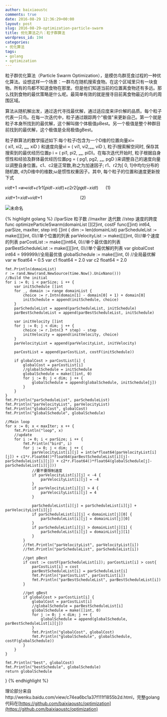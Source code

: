 ```yaml
---
author: baixiaoustc
comments: true
date: 2016-08-29 12:36:29+00:00
layout: post
slug: 2016-08-29-optimization-particle-swarm
title: 优化算法之六：粒子群算法
wordpress_id: 194
categories:
- 优化算法
tags:
- golang
- optimization
---
```


粒子群优化算法（Particle Swarm Optimization），是模仿鸟群觅食过程的一种优化算法。设想这样一个场景：一群鸟在随机搜索食物。在这个区域里只有一块食物。所有的鸟都不知道食物在那里。但是他们知道当前的位置离食物还有多远。那么找到食物的最优策略是什么呢。最简单有效的就是搜寻目前离食物最近的鸟的周围区域。




算法从随机解出发，通过迭代寻找最优解，通过适应度来评价解的品质。每个粒子代表一只鸟。在每一次迭代中，粒子通过跟踪两个"极值"来更新自己。第一个就是粒子本身所找到的最优解，这个解叫做个体极值pBest。另一个极值是整个种群目前找到的最优解，这个极值是全局极值gBest。




粒子群算法的数学描述如下:每个粒子i包含为一个D维的位置向量xi=( xi1, xi2, „„, xiD ) 和速度向量vi = ( vi1, vi2,„„, viD ), 粒子i搜索解空间时, 保存其搜索到的最优经历位置p i = ( pi1, pi2, „„, piD)。在每次迭代开始时, 粒子根据自身惯性和经验及群体最优经历位置pg = ( pg1, pg2, „„, pgD )来调整自己的速度向量以调整自身位置。c1、c2是正常数,称之为加速因子; r1、r2为[ 0, 1]中均匀分布的随机数, d为D维中的维数;ω是惯性权重因子。其中, 每个粒子的位置和速度更新按下式




𝑣𝑖𝑑𝑡+1 =𝑤∗𝑣𝑖𝑑𝑡+𝑐1𝑟1(𝑝𝑖𝑑𝑡−𝑥𝑖𝑑𝑡)+𝑐2𝑟2(𝑝𝑔𝑑𝑡−𝑥𝑖𝑑𝑡)      (1)




𝑥𝑖𝑑𝑡+1=𝑥𝑖𝑑𝑡+𝑣𝑖𝑑𝑡+1                               (2)




![未命名](http://baixiaoustc.github.io/wordpress/wp-content/uploads/2016/08/未命名-300x163.png)


{% highlight golang %} 
//parSize 粒子数
//maxIter 迭代数
//step    速度的跨度
func optimizeParticleSwarm(domainList [][2]int, costF func([]int) int64, parSize, maxIter, step int) []int {
	dim := len(domainList)
	parScheduleList := make([][]int, 0)//单个位置的列表
	parVelocityList := make([][]int, 0)//单个速度的列表
	parCostList := make([]int64, 0)//单个最优值的列表
	parBestScheduleList := make([][]int, 0)//单个最优解的列表
	var globalCost int64 = 999999//全局最优值
	globalSchedule := make([]int, 0) //全局最优解
	var w float64 = 0.5
	var c1 float64 = 2.0
	var c2 float64 = 2.0
    
	fmt.Println(domainList)
	r := rand.New(rand.NewSource(time.Now().UnixNano()))
	//Build the initial
	for i := 0; i < parSize; i ++ {
		var initSchedule []int
		for _, domain := range domainList {
			choice := r.Intn(domain[1] - domain[0] + 1) + domain[0]
			initSchedule = append(initSchedule, choice)
		}
		parScheduleList = append(parScheduleList, initSchedule)
		parBestScheduleList = append(parBestScheduleList, initSchedule)
    
		var initVelocity []int
		for j := 0; j < dim; j ++ {
			choice := r.Intn(3 * step) - step
			initVelocity = append(initVelocity, choice)
		}
		parVelocityList = append(parVelocityList, initVelocity)
    
		parCostList = append(parCostList, costF(initSchedule))
    
		if globalCost > parCostList[i] {
			globalCost = parCostList[i]
			//globalSchedule = initSchedule
			globalSchedule = make([]int, 0)
			for j := 0; j < dim; j ++ {
				globalSchedule = append(globalSchedule, initSchedule[j])
			}
		}
	}
	fmt.Println("parScheduleList", parScheduleList)
	fmt.Println("parVelocityList", parVelocityList)
	fmt.Println("globalCost", globalCost)
	fmt.Println("globalSchedule", globalSchedule)
    
	//Main loop
	for x := 0; x < maxIter; x ++ {
		fmt.Println("loop", x)
		//update
		for i := 0; i < parSize; i ++ {
			fmt.Println("bird", i)
			for j := 0; j < dim; j ++ {
				parVelocityList[i][j] = int(w*float64(parVelocityList[i][j]) + c1*r.Float64()*float64(parBestScheduleList[i][j]-parScheduleList[i][j]) + c2*r.Float64()*float64(globalSchedule[j]-parScheduleList[i][j]))
				//要不要限制速度
				if parVelocityList[i][j] < -4 {
					parVelocityList[i][j] = -4
				}
				if parVelocityList[i][j] > 4 {
					parVelocityList[i][j] = 4
				}
    
				parScheduleList[i][j] = parScheduleList[i][j] + parVelocityList[i][j]
				if parScheduleList[i][j] < domainList[j][0] {
					parScheduleList[i][j] = domainList[j][0]
				}
				if parScheduleList[i][j] > domainList[j][1] {
					parScheduleList[i][j] = domainList[j][1]
				}
			}
			//fmt.Println("parVelocityList", parVelocityList[i])
			//fmt.Println("parScheduleList", parScheduleList[i])
    
			//get pBest
			if cost := costF(parScheduleList[i]); parCostList[i] > cost{
				parCostList[i] = cost
				parBestScheduleList[i] = parScheduleList[i]
				fmt.Println("parCostList", parCostList[i])
				fmt.Println("parBestScheduleList", parBestScheduleList[i])
			}
    
			//get gBest
			if globalCost > parCostList[i] {
				globalCost = parCostList[i]
				//globalSchedule = parBestScheduleList[i]
				globalSchedule = make([]int, 0)
				for j := 0; j < dim; j ++ {
					globalSchedule = append(globalSchedule, parBestScheduleList[i][j])
				}
				fmt.Println("globalCost", globalCost)
				fmt.Println("globalSchedule", globalSchedule, costF(globalSchedule))
			}
		}
	}
    
	fmt.Println("best", globalCost)
	fmt.Println("bestSchedule", globalSchedule)
	return globalSchedule
}
{% endhighlight %}



理论部分来自http://wenku.baidu.com/view/c74ea6bc1a37f111f1855b2d.html，完整golang代码在[https://github.com/baixiaoustc/optimization](https://github.com/baixiaoustc/optimization)
